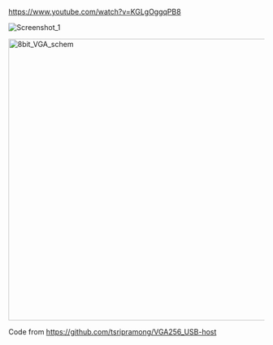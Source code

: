 https://www.youtube.com/watch?v=KGLgOggqPB8

![Screenshot_1](https://github.com/offpic/VGA-STM32/assets/31142397/c74deedc-19cf-467c-92a7-7fa8b7f1633b)

<img width="555" alt="8bit_VGA_schem" src="https://github.com/offpic/VGA-STM32/assets/31142397/0f2ee0d9-60ce-40b3-92ce-927fa61bce90">


Code from https://github.com/tsripramong/VGA256_USB-host
